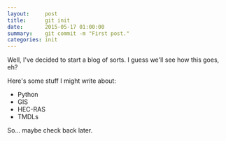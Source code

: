 ```yaml
---
layout:     post
title:      git init
date:       2015-05-17 01:00:00
summary:    git commit -m "First post."
categories: init
---
```


Well, I've decided to start a blog of sorts. I guess we'll see how this goes, eh?

Here's some stuff I might write about:

  * Python
  * GIS
  * HEC-RAS
  * TMDLs

So... maybe check back later. 
